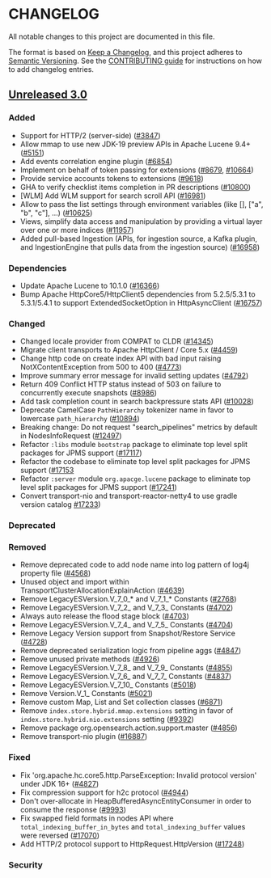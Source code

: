 # CHANGELOG
All notable changes to this project are documented in this file.

The format is based on [Keep a Changelog](https://keepachangelog.com/en/1.0.0/), and this project adheres to [Semantic Versioning](https://semver.org/spec/v2.0.0.html). See the [CONTRIBUTING guide](./CONTRIBUTING.md#Changelog) for instructions on how to add changelog entries.

## [Unreleased 3.0]
### Added
- Support for HTTP/2 (server-side) ([#3847](https://github.com/opensearch-project/OpenSearch/pull/3847))
- Allow mmap to use new JDK-19 preview APIs in Apache Lucene 9.4+ ([#5151](https://github.com/opensearch-project/OpenSearch/pull/5151))
- Add events correlation engine plugin ([#6854](https://github.com/opensearch-project/OpenSearch/issues/6854))
- Implement on behalf of token passing for extensions ([#8679](https://github.com/opensearch-project/OpenSearch/pull/8679), [#10664](https://github.com/opensearch-project/OpenSearch/pull/10664))
- Provide service accounts tokens to extensions ([#9618](https://github.com/opensearch-project/OpenSearch/pull/9618))
- GHA to verify checklist items completion in PR descriptions ([#10800](https://github.com/opensearch-project/OpenSearch/pull/10800))
- [WLM] Add WLM support for search scroll API ([#16981](https://github.com/opensearch-project/OpenSearch/pull/16981))
- Allow to pass the list settings through environment variables (like [], ["a", "b", "c"], ...) ([#10625](https://github.com/opensearch-project/OpenSearch/pull/10625))
- Views, simplify data access and manipulation by providing a virtual layer over one or more indices ([#11957](https://github.com/opensearch-project/OpenSearch/pull/11957))
- Added pull-based Ingestion (APIs, for ingestion source, a Kafka plugin, and IngestionEngine that pulls data from the ingestion source) ([#16958](https://github.com/opensearch-project/OpenSearch/pull/16958))

### Dependencies
- Update Apache Lucene to 10.1.0 ([#16366](https://github.com/opensearch-project/OpenSearch/pull/16366))
- Bump Apache HttpCore5/HttpClient5 dependencies from 5.2.5/5.3.1 to 5.3.1/5.4.1 to support ExtendedSocketOption in HttpAsyncClient ([#16757](https://github.com/opensearch-project/OpenSearch/pull/16757))

### Changed
- Changed locale provider from COMPAT to CLDR  ([#14345](https://github.com/opensearch-project/OpenSearch/pull/14345))
- Migrate client transports to Apache HttpClient / Core 5.x ([#4459](https://github.com/opensearch-project/OpenSearch/pull/4459))
- Change http code on create index API with bad input raising NotXContentException from 500 to 400 ([#4773](https://github.com/opensearch-project/OpenSearch/pull/4773))
- Improve summary error message for invalid setting updates ([#4792](https://github.com/opensearch-project/OpenSearch/pull/4792))
- Return 409 Conflict HTTP status instead of 503 on failure to concurrently execute snapshots ([#8986](https://github.com/opensearch-project/OpenSearch/pull/5855))
- Add task completion count in search backpressure stats API ([#10028](https://github.com/opensearch-project/OpenSearch/pull/10028/))
- Deprecate CamelCase `PathHierarchy` tokenizer name in favor to lowercase `path_hierarchy` ([#10894](https://github.com/opensearch-project/OpenSearch/pull/10894))
- Breaking change: Do not request "search_pipelines" metrics by default in NodesInfoRequest ([#12497](https://github.com/opensearch-project/OpenSearch/pull/12497))
- Refactor `:libs` module `bootstrap` package to eliminate top level split packages for JPMS support ([#17117](https://github.com/opensearch-project/OpenSearch/pull/17117))
- Refactor the codebase to eliminate top level split packages for JPMS support ([#17153](https://github.com/opensearch-project/OpenSearch/pull/17153)
- Refactor `:server` module `org.apacge.lucene` package to eliminate top level split packages for JPMS support ([#17241](https://github.com/opensearch-project/OpenSearch/pull/17241))
- Convert transport-nio and transport-reactor-netty4 to use gradle version catalog [#17233](https://github.com/opensearch-project/OpenSearch/pull/17233))

### Deprecated

### Removed
- Remove deprecated code to add node name into log pattern of log4j property file ([#4568](https://github.com/opensearch-project/OpenSearch/pull/4568))
- Unused object and import within TransportClusterAllocationExplainAction ([#4639](https://github.com/opensearch-project/OpenSearch/pull/4639))
- Remove LegacyESVersion.V_7_0_* and V_7_1_* Constants ([#2768](https://https://github.com/opensearch-project/OpenSearch/pull/2768))
- Remove LegacyESVersion.V_7_2_ and V_7_3_ Constants ([#4702](https://github.com/opensearch-project/OpenSearch/pull/4702))
- Always auto release the flood stage block ([#4703](https://github.com/opensearch-project/OpenSearch/pull/4703))
- Remove LegacyESVersion.V_7_4_ and V_7_5_ Constants ([#4704](https://github.com/opensearch-project/OpenSearch/pull/4704))
- Remove Legacy Version support from Snapshot/Restore Service ([#4728](https://github.com/opensearch-project/OpenSearch/pull/4728))
- Remove deprecated serialization logic from pipeline aggs ([#4847](https://github.com/opensearch-project/OpenSearch/pull/4847))
- Remove unused private methods ([#4926](https://github.com/opensearch-project/OpenSearch/pull/4926))
- Remove LegacyESVersion.V_7_8_ and V_7_9_ Constants ([#4855](https://github.com/opensearch-project/OpenSearch/pull/4855))
- Remove LegacyESVersion.V_7_6_ and V_7_7_ Constants ([#4837](https://github.com/opensearch-project/OpenSearch/pull/4837))
- Remove LegacyESVersion.V_7_10_ Constants ([#5018](https://github.com/opensearch-project/OpenSearch/pull/5018))
- Remove Version.V_1_ Constants ([#5021](https://github.com/opensearch-project/OpenSearch/pull/5021))
- Remove custom Map, List and Set collection classes ([#6871](https://github.com/opensearch-project/OpenSearch/pull/6871))
- Remove `index.store.hybrid.mmap.extensions` setting in favor of `index.store.hybrid.nio.extensions` setting ([#9392](https://github.com/opensearch-project/OpenSearch/pull/9392))
- Remove package org.opensearch.action.support.master ([#4856](https://github.com/opensearch-project/OpenSearch/issues/4856))
- Remove transport-nio plugin ([#16887](https://github.com/opensearch-project/OpenSearch/issues/16887))

### Fixed
- Fix 'org.apache.hc.core5.http.ParseException: Invalid protocol version' under JDK 16+ ([#4827](https://github.com/opensearch-project/OpenSearch/pull/4827))
- Fix compression support for h2c protocol ([#4944](https://github.com/opensearch-project/OpenSearch/pull/4944))
- Don't over-allocate in HeapBufferedAsyncEntityConsumer in order to consume the response ([#9993](https://github.com/opensearch-project/OpenSearch/pull/9993))
- Fix swapped field formats in nodes API where `total_indexing_buffer_in_bytes` and `total_indexing_buffer` values were reversed ([#17070](https://github.com/opensearch-project/OpenSearch/pull/17070))
- Add HTTP/2 protocol support to HttpRequest.HttpVersion ([#17248](https://github.com/opensearch-project/OpenSearch/pull/17248))

### Security

[Unreleased 3.0]: https://github.com/opensearch-project/OpenSearch/compare/2.x...HEAD
